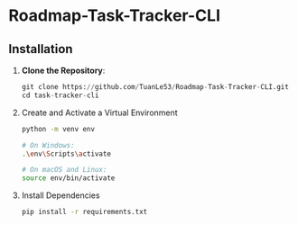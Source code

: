 # Roadmap-Task-Tracker-CLI

## Installation
1. **Clone the Repository**:
   ``` python
   git clone https://github.com/TuanLe53/Roadmap-Task-Tracker-CLI.git
   cd task-tracker-cli
2. Create and Activate a Virtual Environment
   ```sh
   python -m venv env

   # On Windows:
   .\env\Scripts\activate

   # On macOS and Linux:
   source env/bin/activate
   ```
3. Install Dependencies
   ```sh
   pip install -r requirements.txt
   ```